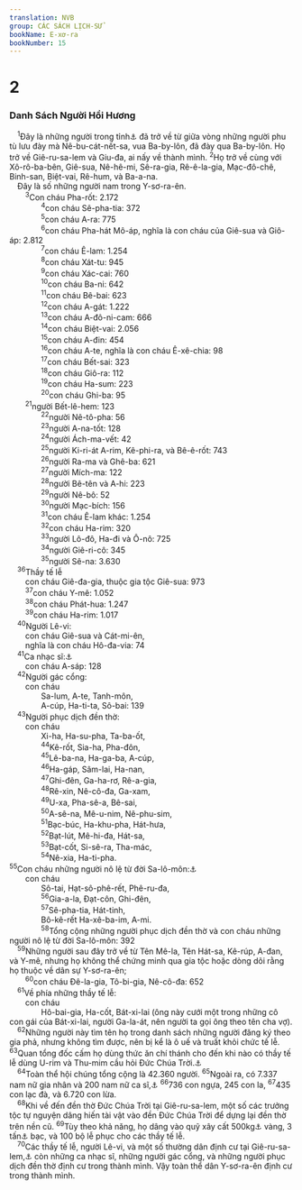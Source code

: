 ```yaml
---
translation: NVB
group: CÁC SÁCH LỊCH-SỬ
bookName: E-xơ-ra 
bookNumber: 15
---
```


<div class="title"><h1>2</h1><h3>Danh Sách Người Hồi Hương </h3></div>
<span class="verse exo_2_1"> <sup>1</sup>Đây là những người trong tỉnh<a data-toggle="tooltip" data-placement="bottom" title="Đây là tỉnh Giu-đa">⚓</a> đã trở về từ giữa vòng những người phu tù lưu đày mà Nê-bu-cát-nết-sa, vua Ba-by-lôn, đã đày qua Ba-by-lôn. Họ trở về Giê-ru-sa-lem và Giu-đa, ai nấy về thành mình. </span>
<span class="verse exo_2_2"><sup>2</sup>Họ trở về cùng với Xô-rô-ba-bên, Giê-sua, Nê-hê-mi, Sê-ra-gia, Rê-ê-la-gia, Mạc-đô-chê, Binh-san, Biệt-vai, Rê-hum, và Ba-a-na. <br/> Đây là số những người nam trong Y-sơ-ra-ên. <br/></span>
<span class="verse exo_2_3">  <sup>3</sup>Con cháu Pha-rốt: 2.172 <br/></span>
<span class="verse exo_2_4">    <sup>4</sup>con cháu Sê-pha-tia: 372 <br/></span>
<span class="verse exo_2_5">    <sup>5</sup>con cháu A-ra: 775 <br/></span>
<span class="verse exo_2_6">    <sup>6</sup>con cháu Pha-hát Mô-áp, nghĩa là con cháu của Giê-sua và Giô-áp: 2.812 <br/></span>
<span class="verse exo_2_7">    <sup>7</sup>con cháu Ê-lam: 1.254 <br/></span>
<span class="verse exo_2_8">    <sup>8</sup>con cháu Xát-tu: 945 <br/></span>
<span class="verse exo_2_9">    <sup>9</sup>con cháu Xác-cai: 760 <br/></span>
<span class="verse exo_2_10">    <sup>10</sup>con cháu Ba-ni: 642 <br/></span>
<span class="verse exo_2_11">    <sup>11</sup>con cháu Bê-bai: 623 <br/></span>
<span class="verse exo_2_12">    <sup>12</sup>con cháu A-gát: 1.222 <br/></span>
<span class="verse exo_2_13">    <sup>13</sup>con cháu A-đô-ni-cam: 666 <br/></span>
<span class="verse exo_2_14">    <sup>14</sup>con cháu Biệt-vai: 2.056 <br/></span>
<span class="verse exo_2_15">    <sup>15</sup>con cháu A-đin: 454 <br/></span>
<span class="verse exo_2_16">    <sup>16</sup>con cháu A-te, nghĩa là con cháu Ê-xê-chia: 98 <br/></span>
<span class="verse exo_2_17">    <sup>17</sup>con cháu Bết-sai: 323 <br/></span>
<span class="verse exo_2_18">    <sup>18</sup>con cháu Giô-ra: 112 <br/></span>
<span class="verse exo_2_19">    <sup>19</sup>con cháu Ha-sum: 223 <br/></span>
<span class="verse exo_2_20">    <sup>20</sup>con cháu Ghi-ba: 95 <br/></span>
<span class="verse exo_2_21">  <sup>21</sup>người Bết-lê-hem: 123 <br/></span>
<span class="verse exo_2_22">    <sup>22</sup>người Nê-tô-pha: 56 <br/></span>
<span class="verse exo_2_23">    <sup>23</sup>người A-na-tốt: 128 <br/></span>
<span class="verse exo_2_24">    <sup>24</sup>người Ách-ma-vết: 42 <br/></span>
<span class="verse exo_2_25">    <sup>25</sup>người Ki-ri-át A-rim, Kê-phi-ra, và Bê-ê-rốt: 743 <br/></span>
<span class="verse exo_2_26">    <sup>26</sup>người Ra-ma và Ghê-ba: 621 <br/></span>
<span class="verse exo_2_27">    <sup>27</sup>người Mích-ma: 122 <br/></span>
<span class="verse exo_2_28">    <sup>28</sup>người Bê-tên và A-hi: 223 <br/></span>
<span class="verse exo_2_29">    <sup>29</sup>người Nê-bô: 52 <br/></span>
<span class="verse exo_2_30">    <sup>30</sup>người Mạc-bích: 156 <br/></span>
<span class="verse exo_2_31">    <sup>31</sup>con cháu Ê-lam khác: 1.254 <br/></span>
<span class="verse exo_2_32">    <sup>32</sup>con cháu Ha-rim: 320 <br/></span>
<span class="verse exo_2_33">    <sup>33</sup>người Lô-đô, Ha-đi và Ô-nô: 725 <br/></span>
<span class="verse exo_2_34">    <sup>34</sup>người Giê-ri-cô: 345 <br/></span>
<span class="verse exo_2_35">    <sup>35</sup>người Sê-na: 3.630 <br/></span>
<span class="verse exo_2_36"> <sup>36</sup>Thầy tế lễ <br/>  con cháu Giê-đa-gia, thuộc gia tộc Giê-sua: 973 <br/></span>
<span class="verse exo_2_37">  <sup>37</sup>con cháu Y-mê: 1.052 <br/></span>
<span class="verse exo_2_38">  <sup>38</sup>con cháu Phát-hua: 1.247 <br/></span>
<span class="verse exo_2_39">  <sup>39</sup>con cháu Ha-rim: 1.017 <br/></span>
<span class="verse exo_2_40"> <sup>40</sup>Người Lê-vi: <br/>  con cháu Giê-sua và Cát-mi-ên, <br/>  nghĩa là con cháu Hô-đa-via: 74 <br/></span>
<span class="verse exo_2_41"> <sup>41</sup>Ca nhạc sĩ:<a data-toggle="tooltip" data-placement="bottom" title="MT bao gồm cả hai công tác soạn và ca nhạc thánh">⚓</a><br/>  con cháu A-sáp: 128 <br/></span>
<span class="verse exo_2_42"> <sup>42</sup>Người gác cổng: <br/>  con cháu <br/>    Sa-lum, A-te, Tanh-môn, <br/>    A-cúp, Ha-ti-ta, Sô-bai: 139 <br/></span>
<span class="verse exo_2_43"> <sup>43</sup>Người phục dịch đền thờ: <br/>  con cháu <br/>    Xi-ha, Ha-su-pha, Ta-ba-ốt, <br/></span>
<span class="verse exo_2_44">    <sup>44</sup>Kê-rốt, Sia-ha, Pha-đôn, <br/></span>
<span class="verse exo_2_45">    <sup>45</sup>Lê-ba-na, Ha-ga-ba, A-cúp, <br/></span>
<span class="verse exo_2_46">    <sup>46</sup>Ha-gáp, Sâm-lai, Ha-nan, <br/></span>
<span class="verse exo_2_47">    <sup>47</sup>Ghi-đên, Ga-ha-rơ, Rê-a-gia, <br/></span>
<span class="verse exo_2_48">    <sup>48</sup>Rê-xin, Nê-cô-đa, Ga-xam, <br/></span>
<span class="verse exo_2_49">    <sup>49</sup>U-xa, Pha-sê-a, Bê-sai, <br/></span>
<span class="verse exo_2_50">    <sup>50</sup>A-sê-na, Mê-u-nim, Nê-phu-sim, <br/></span>
<span class="verse exo_2_51">    <sup>51</sup>Bạc-búc, Ha-khu-pha, Hát-hưa, <br/></span>
<span class="verse exo_2_52">    <sup>52</sup>Bạt-lút, Mê-hi-đa, Hát-sa, <br/></span>
<span class="verse exo_2_53">    <sup>53</sup>Bạt-cốt, Si-sê-ra, Tha-mác, <br/></span>
<span class="verse exo_2_54">    <sup>54</sup>Nê-xia, Ha-ti-pha. <br/></span>
<span class="verse exo_2_55"><sup>55</sup>Con cháu những người nô lệ từ đời Sa-lô-môn:<a data-toggle="tooltip" data-placement="bottom" title="Có thể đây là những tù binh chiến tranh từ các nước láng giềng bị vua Sa-lô-môn bắt làm xâu">⚓</a><br/>  con cháu <br/>    Sô-tai, Hạt-sô-phê-rết, Phê-ru-đa, <br/></span>
<span class="verse exo_2_56">    <sup>56</sup>Gia-a-la, Đạt-côn, Ghi-đên, <br/></span>
<span class="verse exo_2_57">    <sup>57</sup>Sê-pha-tia, Hát-tinh, <br/>    Bô-kê-rết Ha-xê-ba-im, A-mi. <br/></span>
<span class="verse exo_2_58">    <sup>58</sup>Tổng cộng những người phục dịch đền thờ và con cháu những người nô lệ từ đời Sa-lô-môn: 392 <br/></span>
<span class="verse exo_2_59"> <sup>59</sup>Những người sau đây trở về từ Tên Mê-la, Tên Hát-sa, Kê-rúp, A-đan, và Y-mê, nhưng họ không thể chứng minh qua gia tộc hoặc dòng dõi rằng họ thuộc về dân sự Y-sơ-ra-ên; <br/></span>
<span class="verse exo_2_60">  <sup>60</sup>con cháu Đê-la-gia, Tô-bi-gia, Nê-cô-đa: 652 <br/></span>
<span class="verse exo_2_61"> <sup>61</sup>Về phía những thầy tế lễ: <br/>  con cháu <br/>    Hô-bai-gia, Ha-cốt, Bát-xi-lai (ông này cưới một trong những cô con gái của Bát-xi-lai, người Ga-la-át, nên người ta gọi ông theo tên cha vợ). <br/></span>
<span class="verse exo_2_62"> <sup>62</sup>Những người này tìm tên họ trong danh sách những người đăng ký theo gia phả, nhưng không tìm được, nên bị kể là ô uế và truất khỏi chức tế lễ. </span>
<span class="verse exo_2_63"><sup>63</sup>Quan tổng đốc cấm họ dùng thức ăn chí thánh cho đến khi nào có thầy tế lễ dùng U-rim và Thu-mim cầu hỏi Đức Chúa Trời.<a data-toggle="tooltip" data-placement="bottom" title="Nt: thầy tế lể đeo U-rim và Thu-mim">⚓</a><br/></span>
<span class="verse exo_2_64"> <sup>64</sup>Toàn thể hội chúng tổng cộng là 42.360 người. </span>
<span class="verse exo_2_65"><sup>65</sup>Ngoài ra, có 7.337 nam nữ gia nhân và 200 nam nữ ca sĩ,<a data-toggle="tooltip" data-placement="bottom" title="Đây là những người ca hát giúp vui cho dân sự. Không có người nữ trong ca đoàn hát nhạc thánh tôn vinh Chúa trong đền thờ">⚓</a></span>
<span class="verse exo_2_66"><sup>66</sup>736 con ngựa, 245 con la, </span>
<span class="verse exo_2_67"><sup>67</sup>435 con lạc đà, và 6.720 con lừa. <br/></span>
<span class="verse exo_2_68"> <sup>68</sup>Khi về đến đền thờ Đức Chúa Trời tại Giê-ru-sa-lem, một số các trưởng tộc tự nguyện dâng hiến tài vật vào đền Đức Chúa Trời để dựng lại đền thờ trên nền cũ. </span>
<span class="verse exo_2_69"><sup>69</sup>Tùy theo khả năng, họ dâng vào quỹ xây cất 500kg<a data-toggle="tooltip" data-placement="bottom" title="Nt: 61.000 đa-riếc. Đơn vị tiền bằng vàng dưới thời đế quốc Ba-tư, nặng 8.42g">⚓</a> vàng, 3 tấn<a data-toggle="tooltip" data-placement="bottom" title="Nt: 5.000 mi-na. Một mi-na tương đương với 571.20g">⚓</a> bạc, và 100 bộ lễ phục cho các thầy tế lễ. <br/></span>
<span class="verse exo_2_70"> <sup>70</sup>Các thầy tế lễ, người Lê-vi, và một số thường dân định cư tại Giê-ru-sa-lem,<a data-toggle="tooltip" data-placement="bottom" title="LXX: Tại Giê-ru-sa-lem và vùng phụ cận">⚓</a> còn những ca nhạc sĩ, những người gác cổng, và những người phục dịch đền thờ định cư trong thành mình. Vậy toàn thể dân Y-sơ-ra-ên định cư trong thành mình. <br/></span>
